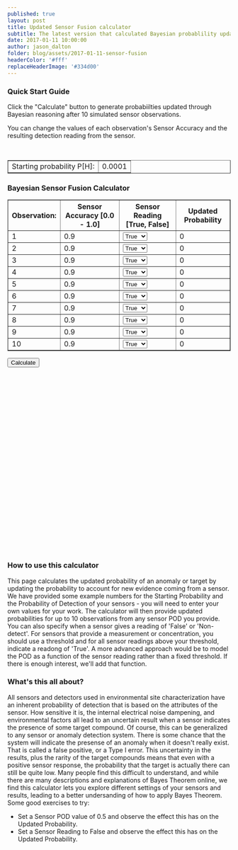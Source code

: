 ```yaml
---
published: true
layout: post
title: Updated Sensor Fusion calculator
subtitle: The latest version that calculated Bayesian probablility updates for a combination of sensors.
date: 2017-01-11 10:00:00
author: jason_dalton
folder: blog/assets/2017-01-11-sensor-fusion
headerColor: '#fff'
replaceHeaderImage: '#334d00'
---
```


### Quick Start Guide

Click the "Calculate" button to generate probabiilties updated through Bayesian reasoning after 10 simulated sensor observations. 

You can change the <!--more--> values of each observation's Sensor Accuracy and the resulting detection reading from the sensor.

<script type="text/javascript" src="//www.google.com/jsapi"></script>
<script>
function bayesUpdates(){
var P=document.getElementById('assumptions').rows[0].cells[1].innerHTML;
var x=document.getElementById('dataTable');

  for (var i=1;i<11;i++){
    var reading = x.rows[i].cells[2].children[0].selectedIndex;
    var pod = x.rows[i].cells[1].innerHTML;
    if (reading == 1) {
        pod = 1-pod;
    }
    var Pe = P*pod + (1-P)*(1-pod);
    x.rows[i].cells[3].innerHTML=(P * pod / Pe);  //Baysian update
    P = (P * pod / Pe);  //set Prior P to the newly calculated estimate
  }
}

</script>
<script>
function drawVisualization() {
  // Create and populate the data table.
  var data = google.visualization.arrayToDataTable([
    [' ', ' '],
    ['1',   .0008989],
    ['2',   .0080357],
    ['3',   .0679530],
    ['4',   .3961956],
    ['5',   .8551877],
    ['6',   .9815326],
    ['7',   .9979138],
    ['8',   .9997678],
    ['9',   .9999742],
    ['10',  .9999971]
  ]);

// Create and populate the data table.
        var options = {
          title: 'Updated probability',
          curveType: "function",
          width: 600,
          height: 400,
          vAxis: {maxValue: 1},
          legend: {position: 'none'}
        };

  // Create and draw the visualization.
      new google.visualization.LineChart(document.getElementById('visualization')).
          draw(data, options);
      };
      google.setOnLoadCallback(drawVisualization);
</script>

<div class="container"> &nbsp; &nbsp;
<table id="assumptions" border="1">
<tr>
<td>Starting probability P[H]:</td>
<td contentEditable="true">0.0001</td>
</tr>
</table>
<p></p>
<h3>Bayesian Sensor Fusion Calculator</h3>
<div class="CSSTableGenerator" >
<table id="dataTable" border="1">
<tr>
<th>Observation:</th>
<th>Sensor Accuracy [0.0 - 1.0]</th>
<th>Sensor Reading [True, False]</th>
<th>Updated Probability</th>
</tr>
<tr>
<td>1</td>
<td contentEditable="true" min="0.0" max="1.0">0.9</td>
<td>
<select>
  <option value="True">True</option>
  <option value="False">False</option>
</select>
</td>
<td>0</td>
</tr>
<tr>
<td>2</td>
<td contentEditable="true">0.9</td>
<td>
<select>
  <option value="True">True</option>
  <option value="False">False</option>
</select>
</td>
<td>0</td>
</tr>
<tr>
<td>3</td>
<td contentEditable="true">0.9</td>
<td>
<select>
  <option value="True">True</option>
  <option value="False">False</option>
</select>
</td>
<td>0</td>
</tr>
<tr>
<td>4</td>
<td contentEditable="true">0.9</td>
<td>
<select>
  <option value="True">True</option>
  <option value="False">False</option>
</select>
</td>
<td>0</td>
</tr>
<tr>
<td>5</td>
<td contentEditable="true">0.9</td>
<td>
<select>
  <option value="True">True</option>
  <option value="False">False</option>
</select>
</td>
<td>0</td>
</tr>
<tr>
<td>6</td>
<td contentEditable="true">0.9</td>
<td>
<select>
  <option value="True">True</option>
  <option value="False">False</option>
</select>
</td>
<td>0</td>
</tr>
<tr>
<td>7</td>
<td contentEditable="true">0.9</td>
<td>
<select>
  <option value="True">True</option>
  <option value="False">False</option>
</select>
</td>
<td>0</td>
</tr>
<tr>
<td >8</td>
<td contentEditable="true">0.9</td>
<td>
<select>
  <option value="True">True</option>
  <option value="False">False</option>
</select>
</td>
<td>0</td>
</tr>
<tr>
<td>9</td>
<td contentEditable="true">0.9</td>
<td>
<select>
  <option value="True">True</option>
  <option value="False">False</option>
</select>
</td>
<td>0</td>
</tr>
<tr>
<td>10</td>
<td contentEditable="true">0.9</td>
<td>
<select>
  <option value="True">True</option>
  <option value="False">False</option>
</select>
</td>
<td>0</td>
</tr>
</table>
</div>
<form>
<input type="button" onclick="bayesUpdates()" value="Calculate">
</form>

</div>

<div id="visualization" style="width: 600px; height: 400px;"></div>

<h3> How to use this calculator</h3>

<p>This page calculates the updated probability of an anomaly or target by updating the probability to account for new evidence coming from a sensor.  We have provided some example numbers for the Starting Probability and the Probability of Detection of your sensors - you will need to enter your own values for your work.  The calculator will then provide updated probabilities for up to 10 observations from any sensor POD you provide.   You can also specify when a sensor gives a reading of 'False' or 'Non-detect'. For sensors that provide a measurement or concentration, you should use a threshold and for all sensor readings above your threshold, indicate a readong of 'True'. A more advanced approach would be to model the POD as a function of the sensor reading rather than a fixed threshold.   If there is enough interest, we'll add that function.</p>

<h3> What's this all about?</h3>


<p>All sensors and detectors used in environmental site characterization have an inherent probability of detection that is based on the attributes of the sensor.  How sensitive it is, the internal electrical noise dampening, and environmental factors all lead to an uncertain result when a sensor indicates the presence of some target compound.  Of course, this can be generalized to any sensor or anomaly detection system.  There is some chance that the system will indicate the presense of an anomaly when it doesn't really exist.  That is called a false positive, or a Type I error.  This uncertainty in the results, plus the rarity of the target compounds means that even with a positive sensor response, the probability that the target is actually there can still be quite low.   Many people find this difficult to understand, and while there are many descriptions and explanations of Bayes Theorem online, we find this calculator lets you explore different settings of your sensors and results, leading to a better undersanding of how to apply Bayes Theorem.  Some good exercises to try:

<ul>
<li>Set a Sensor POD value of 0.5 and observe the effect this has on the Updated Probability.</li>
<li>Set a Sensor Reading to False and observe the effect this has on the Updated Probability.</li>


